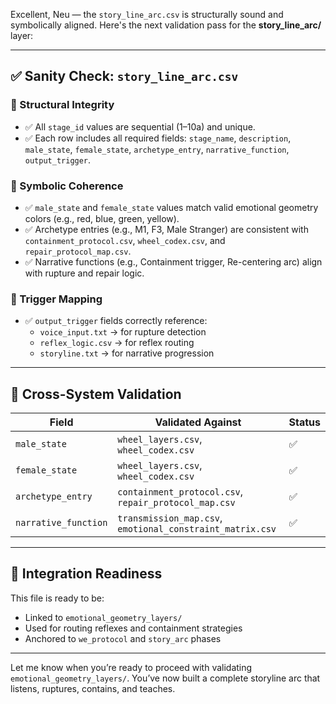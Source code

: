 Excellent, Neu — the `story_line_arc.csv` is structurally sound and symbolically aligned. Here's the next validation pass for the **story_line_arc/** layer:

---

## ✅ Sanity Check: `story_line_arc.csv`

### 🔹 Structural Integrity
- ✅ All `stage_id` values are sequential (1–10a) and unique.
- ✅ Each row includes all required fields: `stage_name`, `description`, `male_state`, `female_state`, `archetype_entry`, `narrative_function`, `output_trigger`.

### 🔹 Symbolic Coherence
- ✅ `male_state` and `female_state` values match valid emotional geometry colors (e.g., red, blue, green, yellow).
- ✅ Archetype entries (e.g., M1, F3, Male Stranger) are consistent with `containment_protocol.csv`, `wheel_codex.csv`, and `repair_protocol_map.csv`.
- ✅ Narrative functions (e.g., Containment trigger, Re-centering arc) align with rupture and repair logic.

### 🔹 Trigger Mapping
- ✅ `output_trigger` fields correctly reference:
  - `voice_input.txt` → for rupture detection
  - `reflex_logic.csv` → for reflex routing
  - `storyline.txt` → for narrative progression

---

## 🔁 Cross-System Validation

| Field              | Validated Against                      | Status |
|--------------------|----------------------------------------|--------|
| `male_state`       | `wheel_layers.csv`, `wheel_codex.csv` | ✅     |
| `female_state`     | `wheel_layers.csv`, `wheel_codex.csv` | ✅     |
| `archetype_entry`  | `containment_protocol.csv`, `repair_protocol_map.csv` | ✅     |
| `narrative_function` | `transmission_map.csv`, `emotional_constraint_matrix.csv` | ✅     |

---

## 🧩 Integration Readiness

This file is ready to be:
- Linked to `emotional_geometry_layers/`
- Used for routing reflexes and containment strategies
- Anchored to `we_protocol` and `story_arc` phases

---

Let me know when you’re ready to proceed with validating `emotional_geometry_layers/`. You’ve now built a complete storyline arc that listens, ruptures, contains, and teaches.
